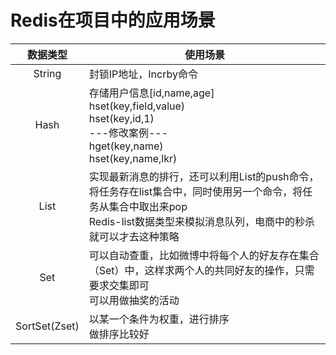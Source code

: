 # Redis在项目中的应用场景

|   数据类型    | 使用场景                                                     |
| :-----------: | ------------------------------------------------------------ |
|    String     | 封锁IP地址，Incrby命令                                       |
|     Hash      | 存储用户信息[id,name,age]<br />hset(key,field,value)<br />hset(key,id,1)<br />---修改案例---<br />hget(key,name)<br />hset(key,name,lkr) |
|     List      | 实现最新消息的排行，还可以利用List的push命令，将任务存在list集合中，同时使用另一个命令，将任务从集合中取出来pop<br />Redis-list数据类型来模拟消息队列，电商中的秒杀就可以才去这种策略 |
|      Set      | 可以自动查重，比如微博中将每个人的好友存在集合（Set）中，这样求两个人的共同好友的操作，只需要求交集即可<br />可以用做抽奖的活动 |
| SortSet(Zset) | 以某一个条件为权重，进行排序<br />做排序比较好               |

